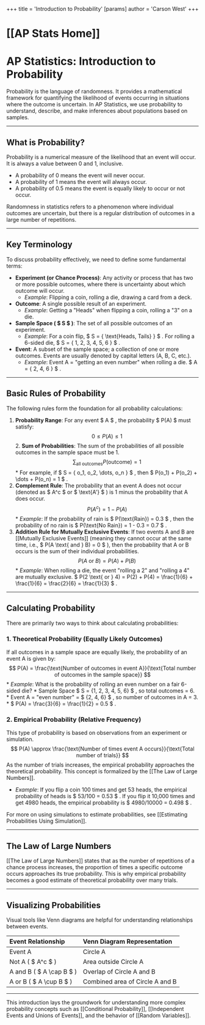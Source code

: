 +++
 title = 'Introduction to Probability'
[params]
	author = 'Carson West'
+++
# [[AP Stats Home]]
# AP Statistics: Introduction to Probability

Probability is the language of randomness. It provides a mathematical framework for quantifying the likelihood of events occurring in situations where the outcome is uncertain. In AP Statistics, we use probability to understand, describe, and make inferences about populations based on samples.

---

## What is Probability?

Probability is a numerical measure of the likelihood that an event will occur. It is always a value between 0 and 1, inclusive.
*   A probability of 0 means the event will never occur.
*   A probability of 1 means the event will always occur.
*   A probability of 0.5 means the event is equally likely to occur or not occur.

Randomness in statistics refers to a phenomenon where individual outcomes are uncertain, but there is a regular distribution of outcomes in a large number of repetitions.

---

## Key Terminology

To discuss probability effectively, we need to define some fundamental terms:

*   **Experiment (or Chance Process)**: Any activity or process that has two or more possible outcomes, where there is uncertainty about which outcome will occur.
    *   *Example*: Flipping a coin, rolling a die, drawing a card from a deck.
*   **Outcome**: A single possible result of an experiment.
    *   *Example*: Getting a "Heads" when flipping a coin, rolling a "3" on a die.
*   **Sample Space ( $ S $ )**: The set of all possible outcomes of an experiment.
    *   *Example*: For a coin flip,  $ S = \{ \text{Heads, Tails} \} $ . For rolling a 6-sided die,  $ S = \{ 1, 2, 3, 4, 5, 6 \} $ .
*   **Event**: A subset of the sample space; a collection of one or more outcomes. Events are usually denoted by capital letters (A, B, C, etc.).
    *   *Example*: Event A = "getting an even number" when rolling a die.  $ A = \{ 2, 4, 6 \} $ .

---

## Basic Rules of Probability

The following rules form the foundation for all probability calculations:

1.  **Probability Range**: For any event  $ A $ , the probability  $ P(A) $  must satisfy:
     $$ 0 \le P(A) \le 1 $$  2.  **Sum of Probabilities**: The sum of the probabilities of all possible outcomes in the sample space must be 1.
     $$  \sum_{\text{all outcomes}} P(\text{outcome}) = 1  $$      *   For example, if  $ S = \{ o_1, o_2, \dots, o_n \} $ , then  $ P(o_1) + P(o_2) + \dots + P(o_n) = 1 $ .
3.  **Complement Rule**: The probability that an event A does not occur (denoted as  $ A^c $  or  $ \text{A'} $ ) is 1 minus the probability that A does occur.
     $$  P(A^c) = 1 - P(A)  $$      *   *Example*: If the probability of rain is  $ P(\text{Rain}) = 0.3 $ , then the probability of no rain is  $ P(\text{No Rain}) = 1 - 0.3 = 0.7 $ .
4.  **Addition Rule for Mutually Exclusive Events**: If two events A and B are [[Mutually Exclusive Events]] (meaning they cannot occur at the same time, i.e.,  $ P(A \text{ and } B) = 0 $ ), then the probability that A or B occurs is the sum of their individual probabilities.
     $$  P(A \text{ or } B) = P(A) + P(B)  $$      *   *Example*: When rolling a die, the event "rolling a 2" and "rolling a 4" are mutually exclusive.  $ P(2 \text{ or } 4) = P(2) + P(4) = \frac{1}{6} + \frac{1}{6} = \frac{2}{6} = \frac{1}{3} $ .

---

## Calculating Probability

There are primarily two ways to think about calculating probabilities:

### 1. Theoretical Probability (Equally Likely Outcomes)

If all outcomes in a sample space are equally likely, the probability of an event A is given by:
 $$  P(A) = \frac{\text{Number of outcomes in event A}}{\text{Total number of outcomes in the sample space}}  $$  *   *Example*: What is the probability of rolling an even number on a fair 6-sided die?
    *   Sample Space  $ S = \{1, 2, 3, 4, 5, 6\} $ , so total outcomes = 6.
    *   Event A = "even number" =  $ \{2, 4, 6\} $ , so number of outcomes in A = 3.
    *    $ P(A) = \frac{3}{6} = \frac{1}{2} = 0.5 $ .

### 2. Empirical Probability (Relative Frequency)

This type of probability is based on observations from an experiment or simulation.
 $$  P(A) \approx \frac{\text{Number of times event A occurs}}{\text{Total number of trials}}  $$  As the number of trials increases, the empirical probability approaches the theoretical probability. This concept is formalized by the [[The Law of Large Numbers]].
*   *Example*: If you flip a coin 100 times and get 53 heads, the empirical probability of heads is  $ 53/100 = 0.53 $ . If you flip it 10,000 times and get 4980 heads, the empirical probability is  $ 4980/10000 = 0.498 $ .

For more on using simulations to estimate probabilities, see [[Estimating Probabilities Using Simulation]].

---

## The Law of Large Numbers

[[The Law of Large Numbers]] states that as the number of repetitions of a chance process increases, the proportion of times a specific outcome occurs approaches its true probability. This is why empirical probability becomes a good estimate of theoretical probability over many trials.

---

## Visualizing Probabilities

Visual tools like Venn diagrams are helpful for understanding relationships between events.

| **Event Relationship**          | **Venn Diagram Representation** |
| :------------------------------ | :------------------------------ |
| Event A                         | Circle A                        |
| Not A ( $ A^c $ )                   | Area outside Circle A           |
| A and B ( $ A \cap B $ )            | Overlap of Circle A and B       |
| A or B ( $ A \cup B $ )             | Combined area of Circle A and B |

---

This introduction lays the groundwork for understanding more complex probability concepts such as [[Conditional Probability]], [[Independent Events and Unions of Events]], and the behavior of [[Random Variables]].